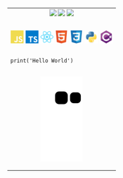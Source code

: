 <table><tr><td>
<div align="center" style="display: inline_block">
  
   <img src="https://spotlights-feed.github.com/spotlights/game-off-2021/game-off-2021.gif" style="height:315px"/>

  <img height="150em" src="https://github-readme-stats.vercel.app/api?username=San-chez&show_icons=true&theme=dark&include_all_commits=true&count_private=true"/>
  <img height="150em" src="https://github-readme-stats.vercel.app/api/top-langs/?username=San-chez&layout=default&langs_count=7&theme=dark&custom_title=Linguagens">
  </div>
<div style="display: inline_block;" align="center">
  
  ##
  <img align="center" alt="Sancho-Js" height="30" width="30" src="https://raw.githubusercontent.com/devicons/devicon/master/icons/javascript/javascript-plain.svg">
  <img align="center" alt="Sancho-Ts" height="30" width="30" src="https://raw.githubusercontent.com/devicons/devicon/master/icons/typescript/typescript-plain.svg">
  <img align="center" alt="Sancho-React" height="30" width="30" src="https://raw.githubusercontent.com/devicons/devicon/master/icons/react/react-original.svg">
  <img align="center" alt="Sancho-HTML" height="30" width="30" src="https://raw.githubusercontent.com/devicons/devicon/master/icons/html5/html5-original.svg">
  <img align="center" alt="Sancho-CSS" height="30" width="30" src="https://raw.githubusercontent.com/devicons/devicon/master/icons/css3/css3-original.svg">
  <img align="center" alt="Sancho-Python" height="30" width="30" src="https://raw.githubusercontent.com/devicons/devicon/master/icons/python/python-original.svg">
  <img align="center" alt="Sancho-Csharp" height="30" width="30" src="https://raw.githubusercontent.com/devicons/devicon/master/icons/csharp/csharp-original.svg">
  
  ##
</div>

```
print('Hello World')
```
<div style="display: inline_block" align="center">
  
  ##
  
  ![Snake animation](https://github.com/rafaballerini/rafaballerini/blob/output/github-contribution-grid-snake.svg)
</div>
</td></tr></table>
